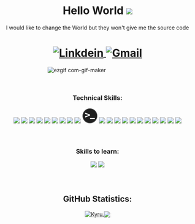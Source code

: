 
<h1 align="center">Hello World 
  <img src="https://raw.githubusercontent.com/iampavangandhi/iampavangandhi/master/gifs/Hi.gif" 
       width="30px">
  </h1>
<!-- Quote -->
<p align="center">I would like to change the World but they won't give me the source code
  <!-- Social Network -->
<h1 align="center">
  
<a href="https://www.linkedin.com/in/cristian-bejarano-464299149/">
  <img align="center" 
       alt="Linkdein" 
       width="22px" 
       src="https://user-images.githubusercontent.com/55005374/103146171-312a4c00-470b-11eb-8839-992580bb8206.png" />
  </a>


  
<a href="mailto:cristianbejaranodev@gmail.com">
  <img align="center" 
       alt="Gmail" 
       width="22px" 
       src="https://user-images.githubusercontent.com/55005374/103146250-0d1b3a80-470c-11eb-8ead-a92232d45d6e.png" />
  </a>
</h1>




<!-- Background -->

<!-- I do add this "&nbsp;" because I can't center the GIFT, let me know if you know how do it -->
&nbsp;&nbsp;&nbsp;&nbsp;&nbsp;&nbsp;&nbsp;&nbsp;&nbsp;&nbsp;&nbsp;&nbsp;&nbsp;&nbsp;&nbsp;&nbsp;&nbsp;&nbsp;&nbsp;&nbsp;&nbsp;&nbsp;&nbsp;&nbsp;&nbsp;&nbsp;&nbsp;&nbsp;&nbsp;&nbsp;
![ezgif com-gif-maker](https://miro.medium.com/max/3200/1*OF0xEMkWBv-69zvmNs6RDQ.gif)

&nbsp;

<!-- Technical Skills -->
<p><H3 align="center"><strong> Technical Skills: 
  </strong></p>
  
  <code><img height="40" src="https://user-images.githubusercontent.com/30227569/120907120-75643580-c635-11eb-8deb-3556989d4734.png"></code>
  <code><img height="40" src="https://user-images.githubusercontent.com/30227569/120907089-26b69b80-c635-11eb-83a6-a036066b1e5d.png"></code>
  <code><img height="40" src="https://user-images.githubusercontent.com/30227569/120907062-e6571d80-c634-11eb-9e59-c86916401c74.png"></code>
  <code><img height="40" src="https://user-images.githubusercontent.com/30227569/120907027-8c565800-c634-11eb-9d34-b98128707e6f.png"></code>
  <code><img height="40" src="https://user-images.githubusercontent.com/30227569/120907014-64ff8b00-c634-11eb-8728-08f66fc6a968.png"></code>
  <code><img height="40" src="https://user-images.githubusercontent.com/30227569/120906929-d0952880-c633-11eb-9376-8ba22f3c213e.png"></code>
  <code><img height="40" src="https://user-images.githubusercontent.com/30227569/120906790-d8080200-c632-11eb-9d5a-02defb8e6236.png"></code>
  <code><img height="40" src="https://user-images.githubusercontent.com/55005374/103146298-d98ce000-470c-11eb-973d-3ff9e1b90561.png"></code>
  <code><img height="40" src="https://user-images.githubusercontent.com/55005374/103146335-3d170d80-470d-11eb-9fce-ff775c77b96b.png"></code>
  <code><img height="40" src="https://raw.githubusercontent.com/github/explore/80688e429a7d4ef2fca1e82350fe8e3517d3494d/topics/terminal/terminal.png"></code>
  <code><img height="40" src="https://user-images.githubusercontent.com/55005374/103146218-b57ccf00-470b-11eb-8fcc-aa46cab9253f.png"></code>
  <code><img height="40" src="https://user-images.githubusercontent.com/55005374/95688411-345f7280-0bc7-11eb-9513-82e0452a81eb.png"></code>
  <code><img height="40" src="https://user-images.githubusercontent.com/55005374/95686171-87cac400-0bb9-11eb-9d49-390f3543a0a6.png"></code>
  <code><img height="40" src="https://user-images.githubusercontent.com/55005374/95686553-d4170380-0bbb-11eb-94f2-c528413c7bad.png"></code>
  <code><img height="40" src="https://user-images.githubusercontent.com/55005374/95686705-d9c11900-0bbc-11eb-87f5-a149b86cde5a.png"></code>
  <code><img height="40" src="https://user-images.githubusercontent.com/55005374/95686779-5fdd5f80-0bbd-11eb-9a0b-8eb90d565518.png"></code>
  <code><img height="40" src="https://user-images.githubusercontent.com/55005374/95687639-117e8f80-0bc2-11eb-8aea-f236a8eca50b.png"></code>
  <code><img height="40" src="https://user-images.githubusercontent.com/55005374/100187906-b7eecd80-2eae-11eb-8074-b65db8dfaecb.png"></code>
  <code><img height="40" src="https://user-images.githubusercontent.com/55005374/95687701-80f47f00-0bc2-11eb-89f5-a1a8e6788aeb.png"></code>
  <code><img height="40" src="https://user-images.githubusercontent.com/55005374/95688226-c6ff1200-0bc5-11eb-82cc-33e35bcb0910.png"></code>
  <code><img height="40" src="https://user-images.githubusercontent.com/55005374/95688875-5dcdcd80-0bca-11eb-8915-b3cf9791ca3c.png"></code>

  </p>
  
&nbsp;  

  <!-- Skills to learn -->
<p><H3 align="center"><strong>Skills to learn: 
 </strong></p>
  
  <code><img height="40" src="https://user-images.githubusercontent.com/30227569/120907622-6c756300-c639-11eb-912e-b726e1021e62.png"></code>
  <code><img height="40" src="https://user-images.githubusercontent.com/30227569/120907655-ab0b1d80-c639-11eb-8a23-8e2857c20dbf.png"></code>
 
  
  </p>
&nbsp;

<!-- GitHub Stats -->
<H2 align="center"><strong>GitHub Statistics: 

  </strong>
</H2>
    <p align="center">
      <div align="center">
    </p>
    
<a href="https://github.com/kyruodioso?tab=repositories">
  <img align="center" 
       src="https://github-readme-stats.vercel.app/api/top-langs/?username=kyruodioso&layout=compact&show_icons=true&title_color=81a1c0&icon_color=79ff97&text_color=d5dbe6&bg_color=2e3440" 
       alt='Kyru's favorite languages" />
</a>
  
<a href="https://github.com/kyruodioso">
  <img align="center"
       src="https://github-readme-stats.vercel.app/api?username=kyruodioso&show_icons=true&hide=contribs,prs&cache_seconds=86400&theme=nord" />
</a>
